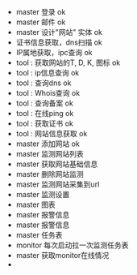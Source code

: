 - master 登录  ok
- master 邮件 ok
- master 设计"网站" 实体 ok
- 证书信息获取，dns扫描  ok
- IP属地获取，ipc查询 ok
- tool : 获取网站的T, D, K, 图标  ok
- tool : ip信息查询 ok
- tool : 查询dns  ok
- tool : Whois查询  ok
- tool : 查询备案  ok
- tool : 在线ping ok
- tool : 获取证书  ok
- tool : 网站信息获取  ok
- master 添加网站 ok
- master 监测网站列表
- master 获取网站基础信息
- master 删除网站监测
- master 监测网站采集到url
- master 监测设置
- master 图表
- master 报警信息
- master 报警信息
- master 任务表
- monitor 每次启动拉一次监测任务表
- master 获取monitor在线情况
- 